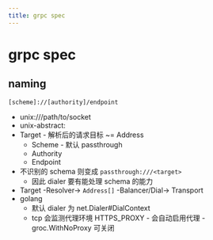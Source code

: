 ```yaml
---
title: grpc spec
---
```


# grpc spec

## naming

```
[scheme]://[authority]/endpoint
```

- unix:///path/to/socket
- unix-abstract:
- Target - 解析后的请求目标 ~= Address
  - Scheme - 默认 passthrough
  - Authority
  - Endpoint
- 不识别的 schema 则变成 `passthrough:///<target>`
  - 因此 dialer 要有能处理 schema 的能力
- Target -Resolver-> `Address[]` -Balancer/Dial-> Transport
- golang
  - 默认 dialer 为 net.Dialer#DialContext
  - tcp 会监测代理环境 HTTPS_PROXY - 会自动启用代理 - groc.WithNoProxy 可关闭
